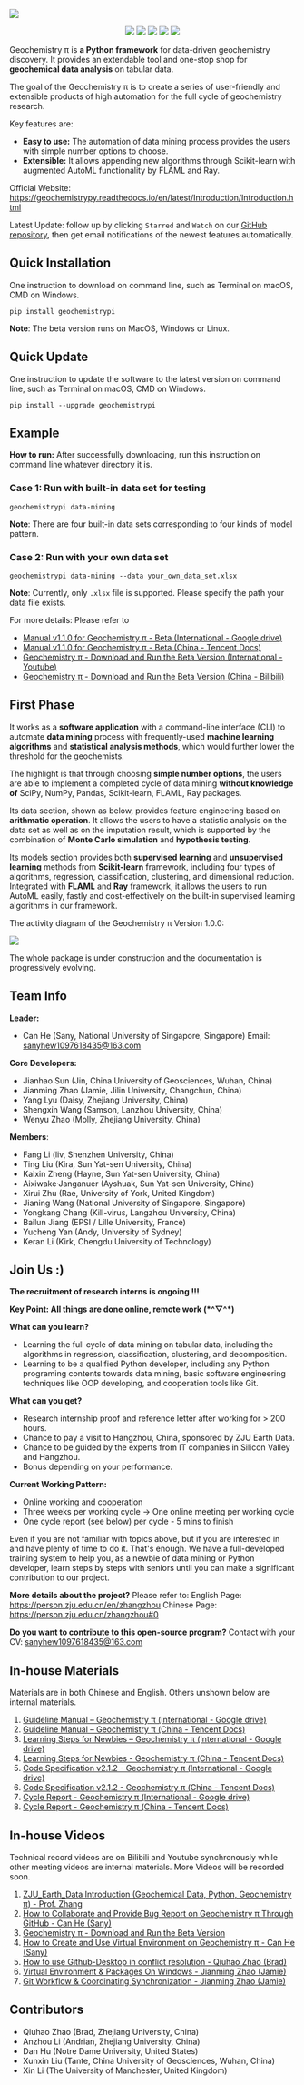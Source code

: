 <p>
<img src="./docs/Geochemistry π.png" class="center"/>
</p>
<p align="center">
<img src="https://img.shields.io/github/actions/workflow/status/ZJUEarthData/geochemistrypi/geochemistrypy.yml?logo=github">
<img src="https://img.shields.io/github/license/ZJUEarthData/geochemistrypi">
<img src="https://img.shields.io/github/v/release/ZJUEarthData/geochemistrypi?include_prereleases">
<img src="https://static.pepy.tech/personalized-badge/geochemistrypi?period=total&units=international_system&left_color=grey&right_color=green&left_text=Downloads">


<img src="https://img.shields.io/pypi/pyversions/geochemistrypi">
</p>




Geochemistry π is **a Python framework** for data-driven geochemistry discovery. It provides an extendable tool and one-stop shop for **geochemical data analysis** on tabular data.

The goal of the Geochemistry π is to create a series of user-friendly and extensible products of high automation for the full cycle of geochemistry research.

Key features are:
+ **Easy to use:** The automation of data mining process provides the users with simple number options to choose.
+ **Extensible:** It allows appending new algorithms through Scikit-learn with augmented AutoML functionality by FLAML and Ray.

Official Website: https://geochemistrypy.readthedocs.io/en/latest/Introduction/Introduction.html

Latest Update: follow up by clicking `Starred` and  `Watch` on our [GitHub repository](https://github.com/ZJUEarthData/geochemistrypi), then get email notifications of the newest features automatically.

## Quick Installation

One instruction to download on command line, such as Terminal on macOS, CMD on Windows.
```
pip install geochemistrypi
```
**Note**: The beta version runs on MacOS, Windows or Linux.

## Quick Update
One instruction to update the software to the latest version on command line, such as Terminal on macOS, CMD on Windows.
```
pip install --upgrade geochemistrypi
```

## Example

**How to run:** After successfully downloading, run this instruction on command line whatever directory it is.

### Case 1: Run with built-in data set for testing
```
geochemistrypi data-mining
```
**Note**: There are four built-in data sets corresponding to four kinds of model pattern.

### Case 2: Run with your own data set
```
geochemistrypi data-mining --data your_own_data_set.xlsx
```
**Note**: Currently, only `.xlsx` file is supported. Please specify the path your data file exists.

For more details: Please refer to
+ [Manual v1.1.0 for Geochemistry π - Beta (International - Google drive)](https://drive.google.com/file/d/1yryykCyWKM-Sj88fOYbOba6QkB_fu2ws/view?usp=sharing)
+ [Manual v1.1.0 for Geochemistry π - Beta (China - Tencent Docs)](https://docs.qq.com/pdf/DQ0l5d2xVd2VwcnVW?&u=6868f96d4a384b309036e04e637e367a)
+ [Geochemistry π - Download and Run the Beta Version (International - Youtube)](https://www.youtube.com/watch?v=EeVaJ3H7_AU&list=PLy8hNsI55lvh1UHjhVhqNUj3xPdV9sEiM&index=9)
+ [Geochemistry π - Download and Run the Beta Version (China - Bilibili)](https://www.bilibili.com/video/BV1UM4y1Q7Ju/?spm_id_from=333.999.0.0&vd_source=27944ab3b73a78970c1a52a5dcbb9140)


## First Phase
It works as a **software application** with a command-line interface (CLI) to automate **data mining** process with
frequently-used **machine learning algorithms** and **statistical analysis methods**, which would further lower the
threshold for the geochemists.

The highlight is that through choosing **simple number options**, the users are able to implement a completed cycle of data
mining **without knowledge of** SciPy, NumPy, Pandas, Scikit-learn, FLAML, Ray packages.

Its data section, shown as below, provides feature engineering based on **arithmatic operation**. It allows the users
to have a statistic analysis on the data set as well as on the imputation result, which is supported by the combination
of **Monte Carlo simulation** and **hypothesis testing**.


Its models section provides both **supervised learning** and **unsupervised learning** methods from
**Scikit-learn** framework, including four types of algorithms, regression, classification,
clustering, and dimensional reduction. Integrated with **FLAML** and **Ray** framework, it allows the users to run
AutoML easily, fastly and cost-effectively on the built-in supervised learning algorithms in our framework.

The activity diagram of the Geochemistry π Version 1.0.0:

<img src="./docs/Geochemistryπ-Activity%20Diagram_v1.png" />

The whole package is under construction and the documentation is progressively evolving.



## Team Info
**Leader:**
+ Can He (Sany, National University of Singapore, Singapore)
  Email: sanyhew1097618435@163.com

**Core Developers:**
+ Jianhao Sun (Jin, China University of Geosciences, Wuhan, China)
+ Jianming Zhao (Jamie, Jilin University, Changchun, China)
+ Yang Lyu (Daisy, Zhejiang University, China)
+ Shengxin Wang (Samson, Lanzhou University, China)
+ Wenyu Zhao (Molly, Zhejiang University, China)

**Members**:
+ Fang Li (liv, Shenzhen University, China)
+ Ting Liu (Kira, Sun Yat-sen University, China)
+ Kaixin Zheng (Hayne, Sun Yat-sen University, China)
+ Aixiwake·Janganuer (Ayshuak, Sun Yat-sen University, China)
+ Xirui Zhu (Rae, University of York, United Kingdom)
+ Jianing Wang (National University of Singapore, Singapore)
+ Yongkang Chang (Kill-virus, Langzhou University, China)
+ Bailun Jiang (EPSI / Lille University, France)
+ Yucheng Yan (Andy, University of Sydney)
+ Keran Li (Kirk, Chengdu University of Technology)


## Join Us :)
**The recruitment of research interns is ongoing !!!**

**Key Point: All things are done online, remote work (\*^▽^\*)**

**What can you learn?**
+ Learning the full cycle of data mining on tabular data, including the algorithms in regression,
classification, clustering, and decomposition.
+ Learning to be a qualified Python developer, including any Python programing contents towards data mining,
basic software engineering techniques like OOP developing, and cooperation tools like Git.

**What can you get?**

+ Research internship proof and reference letter after working for > 200 hours.
+ Chance to pay a visit to Hangzhou, China, sponsored by ZJU Earth Data.
+ Chance to be guided by the experts from IT companies in Silicon Valley and Hangzhou.
+ Bonus depending on your performance.

**Current Working Pattern:**
+ Online working and cooperation
+ Three weeks per working cycle -> One online meeting per working cycle
+ One cycle report (see below) per cycle - 5 mins to finish

Even if you are not familiar with topics above, but if you are interested in and have plenty of time to do it.
That's enough. We have a full-developed training system to help you, as a newbie of data mining or Python developer,
learn steps by steps with seniors until you can make a significant contribution to our project.

**More details about the project?**
Please refer to:
English Page: https://person.zju.edu.cn/en/zhangzhou
Chinese Page: https://person.zju.edu.cn/zhangzhou#0

**Do you want to contribute to this open-source program?**
Contact with your CV: sanyhew1097618435@163.com

## In-house Materials
Materials are in both Chinese and English. Others unshown below are internal materials.
1. [Guideline Manual – Geochemistry π (International - Google drive)](https://docs.google.com/document/d/1LjwB5Lazk33E5vbtnFPJio_MyjYQxjEu/edit?usp=sharing&ouid=110717816678586054594&rtpof=true&sd=true)
2. [Guideline Manual – Geochemistry π (China - Tencent Docs)](https://docs.qq.com/doc/DQ21IZUdVQktqRWpm?&u=6868f96d4a384b309036e04e637e367a)
3. [Learning Steps for Newbies – Geochemistry π (International - Google drive)](https://docs.google.com/document/d/1GQO-SXwEx_8midr362pqfxNZtfUf-nA6/edit?usp=sharing&ouid=110717816678586054594&rtpof=true&sd=true)
4. [Learning Steps for Newbies - Geochemistry π (China - Tencent Docs)](https://docs.qq.com/doc/DTlVEakt2WnJrdkN1?&u=6868f96d4a384b309036e04e637e367a)
5. [Code Specification v2.1.2 - Geochemistry π (International - Google drive)](https://drive.google.com/file/d/12UPrGqrj9hl0_vK8r-m6xykh_6052OtI/view?usp=sharing)
6. [Code Specification v2.1.2 - Geochemistry π (China - Tencent Docs)](https://docs.qq.com/pdf/DQ2pmc1l1Z2t3QVFa?&u=6868f96d4a384b309036e04e637e367a)
7. [Cycle Report - Geochemistry π (International - Google drive)](https://drive.google.com/file/d/1JPZoSLcPRqzu6LDvw8wLQkV2GfJoER51/view?usp=sharing)
8. [Cycle Report - Geochemistry π (China - Tencent Docs)](https://docs.qq.com/pdf/DQ25VSGNlbGx4UkFZ?&u=6868f96d4a384b309036e04e637e367a)

## In-house Videos
Technical record videos are on Bilibili and Youtube synchronously while other meeting videos are internal materials.
More Videos will be recorded soon.
1. [ZJU_Earth_Data Introduction (Geochemical Data, Python, Geochemistry π) - Prof. Zhang](https://www.bilibili.com/video/BV1Lf4y1w7EK?spm_id_from=333.999.0.0)
2. [How to Collaborate and Provide Bug Report on Geochemistry π Through GitHub - Can He (Sany)](https://www.youtube.com/watch?v=1DWoEsqsfvQ&list=PLy8hNsI55lvh1UHjhVhqNUj3xPdV9sEiM&index=3)
3. [Geochemistry π - Download and Run the Beta Version](https://www.youtube.com/watch?v=EeVaJ3H7_AU&list=PLy8hNsI55lvh1UHjhVhqNUj3xPdV9sEiM&index=9)
4. [How to Create and Use Virtual Environment on Geochemistry π - Can He (Sany)](https://www.youtube.com/watch?v=4KFi7OXxD-c&list=PLy8hNsI55lvh1UHjhVhqNUj3xPdV9sEiM&index=4)
5. [How to use Github-Desktop in conflict resolution - Qiuhao Zhao (Brad)](https://www.youtube.com/watch?v=KT1g5JpuUVI&list=PLy8hNsI55lvh1UHjhVhqNUj3xPdV9sEiM)
6. [Virtual Environment & Packages On Windows - Jianming Zhao (Jamie)](https://www.youtube.com/watch?v=e4VqSBuNp_o&list=PLy8hNsI55lvh1UHjhVhqNUj3xPdV9sEiM&index=2)
7. [Git Workflow & Coordinating Synchronization - Jianming Zhao (Jamie)](https://www.bilibili.com/video/BV1Sa4y1f74k?spm_id_from=333.999.0.0&vd_source=9adcf2c5fdeffe1d11c89d441ef598ba)


## Contributors
+ Qiuhao Zhao (Brad, Zhejiang University, China)
+ Anzhou Li (Andrian, Zhejiang University, China)
+ Dan Hu (Notre Dame University, United States)
+ Xunxin Liu (Tante, China University of Geosciences, Wuhan, China)
+ Xin Li (The University of Manchester, United Kingdom)
